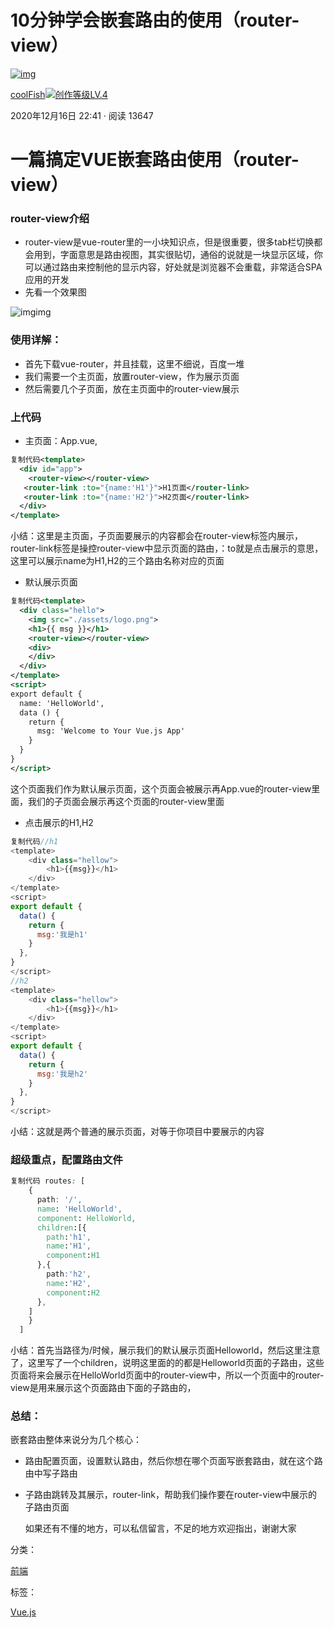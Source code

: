 # 10分钟学会嵌套路由的使用（router-view）

[![img](https://p3-passport.byteimg.com/img/user-avatar/9612516141ada9f82b55ad6b2f1fb5c0~100x100.awebp)](https://juejin.cn/user/1292681406843214)

[coolFish![创作等级LV.4](https://p6-juejin.byteimg.com/tos-cn-i-k3u1fbpfcp/1f4453379f1d416ca00c3619e796d330~tplv-k3u1fbpfcp-no-mark:0:0:0:0.awebp)](https://juejin.cn/user/1292681406843214)

2020年12月16日 22:41 · 阅读 13647

# 一篇搞定VUE嵌套路由使用（router-view）

### router-view介绍

- router-view是vue-router里的一小块知识点，但是很重要，很多tab栏切换都会用到，字面意思是路由视图，其实很贴切，通俗的说就是一块显示区域，你可以通过路由来控制他的显示内容，好处就是浏览器不会重载，非常适合SPA应用的开发
- 先看一个效果图

![img](https://p3-juejin.byteimg.com/tos-cn-i-k3u1fbpfcp/df17e2ba60c04f2ead5782260dfd0741~tplv-k3u1fbpfcp-zoom-in-crop-mark:4536:0:0:0.awebp)img

### 使用详解：

- 首先下载vue-router，并且挂载，这里不细说，百度一堆
- 我们需要一个主页面，放置router-view，作为展示页面
- 然后需要几个子页面，放在主页面中的router-view展示

### 上代码

- 主页面：App.vue,

```xml
复制代码<template>
  <div id="app">
    <router-view></router-view>
   <router-link :to="{name:'H1'}">H1页面</router-link>
   <router-link :to="{name:'H2'}">H2页面</router-link>
  </div>
</template>
```

小结：这里是主页面，子页面要展示的内容都会在router-view标签内展示，router-link标签是操控router-view中显示页面的路由，：to就是点击展示的意思，这里可以展示name为H1,H2的三个路由名称对应的页面

- 默认展示页面

```xml
复制代码<template>
  <div class="hello">
    <img src="./assets/logo.png">
    <h1>{{ msg }}</h1>
    <router-view></router-view>
    <div>
    </div>
  </div>
</template>
<script>
export default {
  name: 'HelloWorld',
  data () {
    return {
      msg: 'Welcome to Your Vue.js App'
    }
  }
}
</script>
```

这个页面我们作为默认展示页面，这个页面会被展示再App.vue的router-view里面，我们的子页面会展示再这个页面的router-view里面

- 点击展示的H1,H2

```javascript
复制代码//h1
<template>
    <div class="hellow">
        <h1>{{msg}}</h1>
    </div>
</template>
<script>
export default {
  data() {
    return {
      msg:'我是h1'
    }
  },
}
</script>
//h2
<template>
    <div class="hellow">
      	<h1>{{msg}}</h1>
    </div>
</template>
<script>
export default {
  data() {
    return {
      msg:'我是h2'
    }
  },
}
</script>
```

小结：这就是两个普通的展示页面，对等于你项目中要展示的内容

### 超级重点，配置路由文件

```css
复制代码 routes: [
    {
      path: '/',
      name: 'HelloWorld',
      component: HelloWorld,
      children:[{
        path:'h1',
        name:'H1',
        component:H1
      },{
        path:'h2',
        name:'H2',
        component:H2
      },
    ]
    }
  ]
```

小结：首先当路径为/时候，展示我们的默认展示页面Helloworld，然后这里注意了，这里写了一个children，说明这里面的的都是Helloworld页面的子路由，这些页面将来会展示在HelloWorld页面中的router-view中，所以一个页面中的router-view是用来展示这个页面路由下面的子路由的，

### 总结：

嵌套路由整体来说分为几个核心：

- 路由配置页面，设置默认路由，然后你想在哪个页面写嵌套路由，就在这个路由中写子路由

- 子路由跳转及其展示，router-link，帮助我们操作要在router-view中展示的子路由页面

  如果还有不懂的地方，可以私信留言，不足的地方欢迎指出，谢谢大家

分类：

[前端](https://juejin.cn/frontend)

标签：

[Vue.js](https://juejin.cn/tag/Vue.js)
